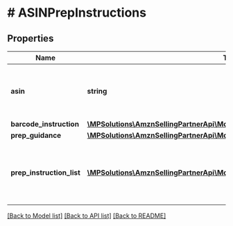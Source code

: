 # # ASINPrepInstructions

## Properties

Name | Type | Description | Notes
------------ | ------------- | ------------- | -------------
**asin** | **string** | The Amazon Standard Identification Number (ASIN) of the item. | [optional]
**barcode_instruction** | [**\MPSolutions\AmznSellingPartnerApi\Models\FulfillmentInbound\BarcodeInstruction**](BarcodeInstruction.md) |  | [optional]
**prep_guidance** | [**\MPSolutions\AmznSellingPartnerApi\Models\FulfillmentInbound\PrepGuidance**](PrepGuidance.md) |  | [optional]
**prep_instruction_list** | [**\MPSolutions\AmznSellingPartnerApi\Models\FulfillmentInbound\PrepInstruction[]**](PrepInstruction.md) | A list of preparation instructions to help with item sourcing decisions. | [optional]

[[Back to Model list]](../../README.md#models) [[Back to API list]](../../README.md#endpoints) [[Back to README]](../../README.md)
